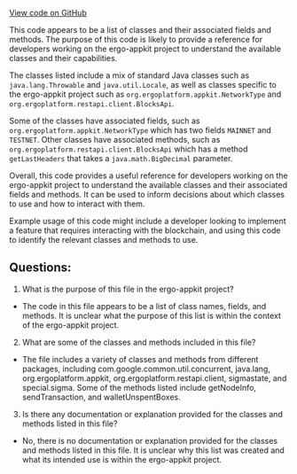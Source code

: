 [View code on GitHub](https://github.com/ergoplatform/ergo-appkit/src/main/resources/META-INF/native-image/reflect-config.json)

This code appears to be a list of classes and their associated fields and methods. The purpose of this code is likely to provide a reference for developers working on the ergo-appkit project to understand the available classes and their capabilities. 

The classes listed include a mix of standard Java classes such as `java.lang.Throwable` and `java.util.Locale`, as well as classes specific to the ergo-appkit project such as `org.ergoplatform.appkit.NetworkType` and `org.ergoplatform.restapi.client.BlocksApi`. 

Some of the classes have associated fields, such as `org.ergoplatform.appkit.NetworkType` which has two fields `MAINNET` and `TESTNET`. Other classes have associated methods, such as `org.ergoplatform.restapi.client.BlocksApi` which has a method `getLastHeaders` that takes a `java.math.BigDecimal` parameter. 

Overall, this code provides a useful reference for developers working on the ergo-appkit project to understand the available classes and their associated fields and methods. It can be used to inform decisions about which classes to use and how to interact with them. 

Example usage of this code might include a developer looking to implement a feature that requires interacting with the blockchain, and using this code to identify the relevant classes and methods to use.
## Questions: 
 1. What is the purpose of this file in the ergo-appkit project?
- The code in this file appears to be a list of class names, fields, and methods. It is unclear what the purpose of this list is within the context of the ergo-appkit project.

2. What are some of the classes and methods included in this file?
- The file includes a variety of classes and methods from different packages, including com.google.common.util.concurrent, java.lang, org.ergoplatform.appkit, org.ergoplatform.restapi.client, sigmastate, and special.sigma. Some of the methods listed include getNodeInfo, sendTransaction, and walletUnspentBoxes.

3. Is there any documentation or explanation provided for the classes and methods listed in this file?
- No, there is no documentation or explanation provided for the classes and methods listed in this file. It is unclear why this list was created and what its intended use is within the ergo-appkit project.